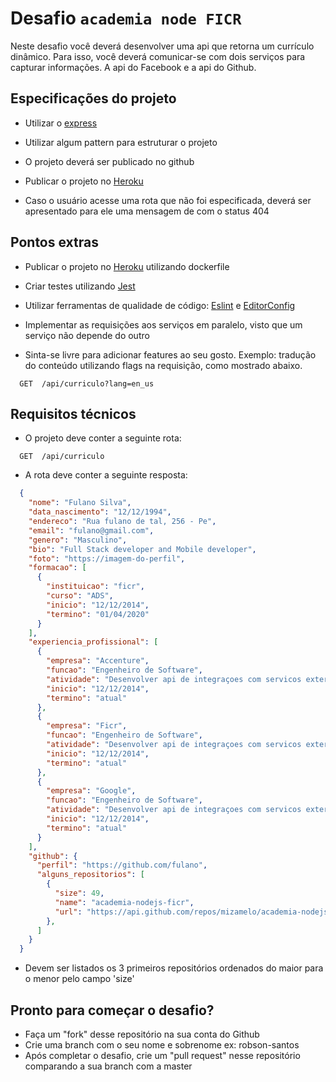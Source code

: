 # Desafio `academia node FICR`

Neste desafio você deverá desenvolver uma api que retorna um currículo dinâmico. Para isso, você deverá comunicar-se com dois serviços para capturar informações. A api do Facebook e a api do Github.

## Especificações do projeto

* Utilizar o [express](https://www.npmjs.com/package/express)

* Utilizar algum pattern para estruturar o projeto

* O projeto deverá ser publicado no github

* Publicar o projeto no [Heroku](https://www.heroku.com/)

* Caso o usuário acesse uma rota que não foi especificada, deverá ser apresentado para ele uma mensagem de com o status 404

## Pontos extras

* Publicar o projeto no [Heroku](https://www.heroku.com/) utilizando dockerfile

* Criar testes utilizando [Jest](https://www.npmjs.com/package/jest)

* Utilizar ferramentas de qualidade de código: [Eslint](https://www.npmjs.com/package/eslint) e [EditorConfig](https://editorconfig.org/)

* Implementar as requisições aos serviços em paralelo, visto que um serviço não depende do outro

* Sinta-se livre para adicionar features ao seu gosto. Exemplo: tradução do conteúdo utilizando flags na requisição, como mostrado abaixo.

````http
  GET  /api/curriculo?lang=en_us
````

## Requisitos técnicos

* O projeto deve conter a seguinte rota:

````http
  GET  /api/curriculo
````

* A rota deve conter a seguinte resposta:

````json
  {
    "nome": "Fulano Silva",
    "data_nascimento": "12/12/1994",
    "endereco": "Rua fulano de tal, 256 - Pe",
    "email": "fulano@gmail.com",
    "genero": "Masculino",
    "bio": "Full Stack developer and Mobile developer",
    "foto": "https://imagem-do-perfil",
    "formacao": [
      {
        "instituicao": "ficr",
        "curso": "ADS",
        "inicio": "12/12/2014",
        "termino": "01/04/2020"
      }
    ],
    "experiencia_profissional": [
      {
        "empresa": "Accenture",
        "funcao": "Engenheiro de Software",
        "atividade": "Desenvolver api de integraçoes com servicos externos",
        "inicio": "12/12/2014",
        "termino": "atual"
      },
      {
        "empresa": "Ficr",
        "funcao": "Engenheiro de Software",
        "atividade": "Desenvolver api de integraçoes com servicos externos",
        "inicio": "12/12/2014",
        "termino": "atual"
      },
      {
        "empresa": "Google",
        "funcao": "Engenheiro de Software",
        "atividade": "Desenvolver api de integraçoes com servicos externos",
        "inicio": "12/12/2014",
        "termino": "atual"
      }
    ],
    "github": {
      "perfil": "https://github.com/fulano",
      "alguns_repositorios": [
        {
          "size": 49,
          "name": "academia-nodejs-ficr",
          "url": "https://api.github.com/repos/mizamelo/academia-nodejs-ficr"
        },
      ]
    }
  }

````

  * Devem ser listados os 3 primeiros repositórios ordenados do maior para o menor pelo  campo 'size'
  
## Pronto para começar o desafio?
* Faça um "fork" desse repositório na sua conta do Github
* Crie uma branch com o seu nome e sobrenome ex: robson-santos
* Após completar o desafio, crie um "pull request" nesse repositório comparando a sua branch com a master
